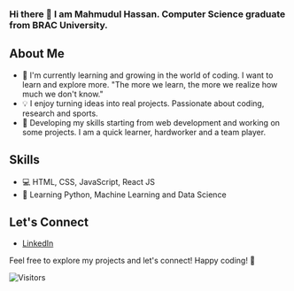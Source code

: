 ### Hi there 👋 I am Mahmudul Hassan. Computer Science graduate from BRAC University. 



## About Me

- 🌱 I'm currently learning and growing in the world of coding. I want to learn and explore more. 
"The more we learn, the more we realize how much we don't know."
- 💡 I enjoy turning ideas into real projects. Passionate about coding, research and sports.
- 🚀 Developing my skills starting from web development and working on some projects. I am a quick learner, hardworker and a team player.   

## Skills

- 💻 HTML, CSS, JavaScript, React JS
- 🐍 Learning Python, Machine Learning and Data Science


## Let's Connect

- [LinkedIn](https://www.linkedin.com/in/mahmudulhassanshuvo/)


Feel free to explore my projects and let's connect! Happy coding! 🚀

![Visitors](https://img.shields.io/github/visits/MahmudShuvo/MahmudShuvo?label=visitors&color=success)


